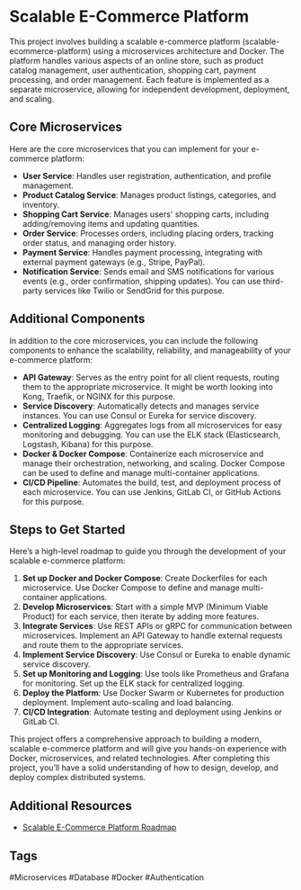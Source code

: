 # Scalable E-Commerce Platform

This project involves building a scalable e-commerce platform (scalable-ecommerce-platform) using a microservices architecture and Docker. The platform handles various aspects of an online store, such as product catalog management, user authentication, shopping cart, payment processing, and order management. Each feature is implemented as a separate microservice, allowing for independent development, deployment, and scaling.

## Core Microservices

Here are the core microservices that you can implement for your e-commerce platform:

- **User Service**: Handles user registration, authentication, and profile management.
- **Product Catalog Service**: Manages product listings, categories, and inventory.
- **Shopping Cart Service**: Manages users' shopping carts, including adding/removing items and updating quantities.
- **Order Service**: Processes orders, including placing orders, tracking order status, and managing order history.
- **Payment Service**: Handles payment processing, integrating with external payment gateways (e.g., Stripe, PayPal).
- **Notification Service**: Sends email and SMS notifications for various events (e.g., order confirmation, shipping updates). You can use third-party services like Twilio or SendGrid for this purpose.

## Additional Components

In addition to the core microservices, you can include the following components to enhance the scalability, reliability, and manageability of your e-commerce platform:

- **API Gateway**: Serves as the entry point for all client requests, routing them to the appropriate microservice. It might be worth looking into Kong, Traefik, or NGINX for this purpose.
- **Service Discovery**: Automatically detects and manages service instances. You can use Consul or Eureka for service discovery.
- **Centralized Logging**: Aggregates logs from all microservices for easy monitoring and debugging. You can use the ELK stack (Elasticsearch, Logstash, Kibana) for this purpose.
- **Docker & Docker Compose**: Containerize each microservice and manage their orchestration, networking, and scaling. Docker Compose can be used to define and manage multi-container applications.
- **CI/CD Pipeline**: Automates the build, test, and deployment process of each microservice. You can use Jenkins, GitLab CI, or GitHub Actions for this purpose.

## Steps to Get Started

Here’s a high-level roadmap to guide you through the development of your scalable e-commerce platform:

1. **Set up Docker and Docker Compose**: Create Dockerfiles for each microservice. Use Docker Compose to define and manage multi-container applications.
2. **Develop Microservices**: Start with a simple MVP (Minimum Viable Product) for each service, then iterate by adding more features.
3. **Integrate Services**: Use REST APIs or gRPC for communication between microservices. Implement an API Gateway to handle external requests and route them to the appropriate services.
4. **Implement Service Discovery**: Use Consul or Eureka to enable dynamic service discovery.
5. **Set up Monitoring and Logging**: Use tools like Prometheus and Grafana for monitoring. Set up the ELK stack for centralized logging.
6. **Deploy the Platform**: Use Docker Swarm or Kubernetes for production deployment. Implement auto-scaling and load balancing.
7. **CI/CD Integration**: Automate testing and deployment using Jenkins or GitLab CI.

This project offers a comprehensive approach to building a modern, scalable e-commerce platform and will give you hands-on experience with Docker, microservices, and related technologies. After completing this project, you’ll have a solid understanding of how to design, develop, and deploy complex distributed systems.

## Additional Resources

- [Scalable E-Commerce Platform Roadmap](https://roadmap.sh/projects/scalable-ecommerce-platform)

## Tags
#Microservices
#Database
#Docker
#Authentication
